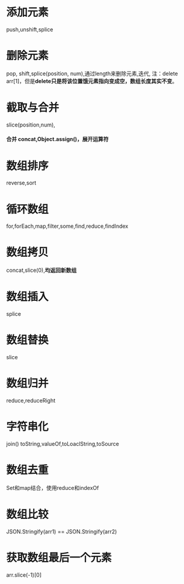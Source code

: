 # 添加元素
push,unshift,splice
# 删除元素
pop, shift,splice(position, num),通过length来删除元素,迭代,
注：delete arr[1]，但是**delete只是将该位置饿元素指向变成空，数组长度其实不变**。
# 截取与合并
slice(position,num),
#### 合并 concat,Object.assign()，展开运算符
# 数组排序
reverse,sort
# 循环数组
for,forEach,map,filter,some,find,reduce,findIndex
# 数组拷贝
concat,slice(0),**均返回新数组**
# 数组插入
splice
# 数组替换
slice
# 数组归并
reduce,reduceRight
# 字符串化
join()
toString,valueOf,toLoaclString,toSource
# 数组去重
Set和map结合，使用reduce和indexOf
# 数组比较
JSON.Stringify(arr1) == JSON.Stringify(arr2)
# 获取数组最后一个元素
arr.slice(-1)[0]